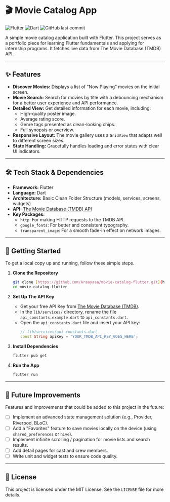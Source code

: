 # 🎬 Movie Catalog App

![Flutter](https://img.shields.io/badge/Flutter-02569B?style=for-the-badge&logo=flutter&logoColor=white) ![Dart](https://img.shields.io/badge/Dart-0175C2?style=for-the-badge&logo=dart&logoColor=white) ![GitHub last commit](https://img.shields.io/github/last-commit/Araayaaa/movie-catalog-flutter)

A simple movie catalog application built with Flutter. This project serves as a portfolio piece for learning Flutter fundamentals and applying for internship programs. It fetches live data from The Movie Database (TMDB) API.

---

## ✨ Features

-   **Discover Movies:** Displays a list of "Now Playing" movies on the initial screen.
-   **Movie Search:** Search for movies by title with a debouncing mechanism for a better user experience and API performance.
-   **Detailed View:** Get detailed information for each movie, including:
    -   High-quality poster image.
    -   Average rating score.
    -   Genre tags presented as clean-looking chips.
    -   Full synopsis or overview.
-   **Responsive Layout:** The movie gallery uses a `GridView` that adapts well to different screen sizes.
-   **State Handling:** Gracefully handles loading and error states with clear UI indicators.

---

## 🛠️ Tech Stack & Dependencies

-   **Framework:** Flutter
-   **Language:** Dart
-   **Architecture:** Basic Clean Folder Structure (models, services, screens, widgets)
-   **API:** [The Movie Database (TMDB) API](https://www.themoviedb.org/documentation/api)
-   **Key Packages:**
    -   `http`: For making HTTP requests to the TMDB API.
    -   `google_fonts`: For better and consistent typography.
    -   `transparent_image`: For a smooth fade-in effect on network images.

---

## 🚀 Getting Started

To get a local copy up and running, follow these simple steps.

1.  **Clone the Repository**
    ```bash
    git clone [https://github.com/Araayaaa/movie-catalog-flutter.git](https://github.com/Araayaaa/movie-catalog-flutter.git)
    cd movie-catalog-flutter
    ```

2.  **Set Up The API Key**
    -   Get your free API Key from [The Movie Database (TMDB)](https://www.themoviedb.org/signup).
    -   In the `lib/services/` directory, rename the file `api_constants.example.dart` to `api_constants.dart`.
    -   Open the `api_constants.dart` file and insert your API key:
        ```dart
        // lib/services/api_constants.dart
        const String apiKey = 'YOUR_TMDB_API_KEY_GOES_HERE';
        ```

3.  **Install Dependencies**
    ```bash
    flutter pub get
    ```

4.  **Run the App**
    ```bash
    flutter run
    ```

---

## 🎯 Future Improvements

Features and improvements that could be added to this project in the future:

-   [ ] Implement an advanced state management solution (e.g., Provider, Riverpod, BLoC).
-   [ ] Add a "Favorites" feature to save movies locally on the device (using `shared_preferences` or `hive`).
-   [ ] Implement infinite scrolling / pagination for movie lists and search results.
-   [ ] Add detail pages for cast and crew members.
-   [ ] Write unit and widget tests to ensure code quality.

---

## 📜 License

This project is licensed under the MIT License. See the `LICENSE` file for more details.